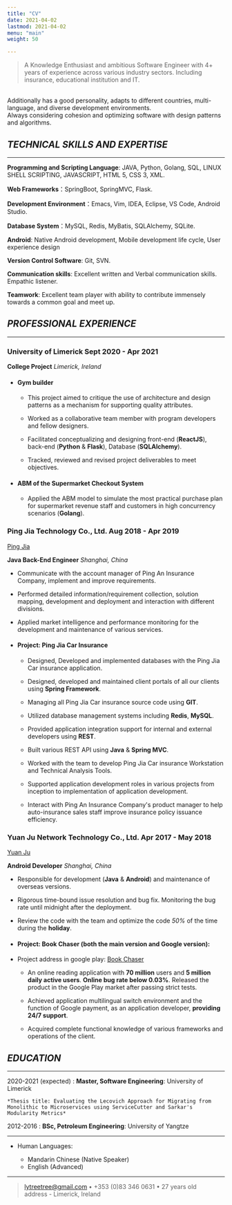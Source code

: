 ```yaml
---
title: "CV"
date: 2021-04-02
lastmod: 2021-04-02
menu: "main"
weight: 50

---
```




>  A Knowledge Enthusiast and ambitious Software Engineer with 4+ years of experience across various industry sectors. Including insurance, educational institution and IT.
<br> 
Additionally has a good personality, adapts to different countries, multi-language, and diverse development environments.
<br> 
Always considering cohesion and optimizing software with design patterns and algorithms.  

<br>

## ***TECHNICAL SKILLS AND EXPERTISE***
----------
    
**Programming and Scripting Language**: JAVA, Python, Golang, SQL, LINUX SHELL SCRIPTING, JAVASCRIPT, HTML 5, CSS 3, XML. 

**Web Frameworks**：SpringBoot, SpringMVC, Flask. 

**Development Environment**：Emacs, Vim, IDEA, Eclipse, VS Code, Android Studio. 

**Database System**：MySQL, Redis, MyBatis, SQLAlchemy, SQLite. 

**Android**:  Native Android development, Mobile development life cycle, User experience design 

**Version Control Software**: Git, SVN. 

**Communication skills**: Excellent written and Verbal communication skills. Empathic listener.  

**Teamwork**: Excellent team player with ability to contribute immensely towards a common goal and meet up.	




## ***PROFESSIONAL EXPERIENCE*** 
--------------------
### **University of Limerick	          				Sept 2020 - Apr 2021** 

**College Project**								*Limerick, Ireland*	 

- #### Gym builder 
 
    * This project aimed to critique the use of architecture and design patterns as a mechanism for supporting quality attributes. 

    * Worked as a collaborative team member with program developers and fellow designers. 

    * Facilitated conceptualizing and designing front-end (**ReactJS**), back-end (**Python** & **Flask**), Database (**SQLAlchemy**). 

    * Tracked, reviewed and revised project deliverables to meet objectives. 

- #### ABM of the Supermarket Checkout System 

    * Applied the ABM model to simulate the most practical purchase plan for supermarket revenue staff and customers in high concurrency scenarios (**Golang**). 


### **Ping Jia Technology Co., Ltd.  				Aug 2018 - Apr 2019** 
[Ping Jia](http://www.chinaubi.com/main/)

**Java Back-End Engineer**	   *Shanghai, China*						
   

* Communicate with the account manager of Ping An Insurance Company, implement and improve requirements. 

* Performed detailed information/requirement collection, solution mapping, development and deployment and interaction with different divisions.  

* Applied market intelligence and performance monitoring for the development and maintenance of various services. 

 - #### Project: Ping Jia Car Insurance 

    * Designed, Developed and implemented databases with the Ping Jia Car insurance application.  

    * Designed, developed and maintained client portals of all our clients using **Spring Framework**. 

    * Managing all Ping Jia Car insurance source code using **GIT**.  

    * Utilized database management systems including **Redis**, **MySQL**.  

    * Provided application integration support for internal and external developers using **REST**.  

    * Built various REST API using **Java** & **Spring MVC**.  

    * Worked with the team to develop Ping Jia Car insurance Workstation and Technical Analysis Tools.  

    * Supported application development roles in various projects from inception to implementation of application development. 

    * Interact with Ping An Insurance Company's product manager to help auto-insurance sales staff improve insurance policy issuance efficiency. 


### **Yuan Ju Network Technology Co., Ltd.  			Apr 2017 - May 2018** 
   [Yuan Ju](http://www.1391.com/)
<br>

**Android Developer** 								*Shanghai, China* 

* Responsible for development (**Java** & **Android**) and maintenance of overseas versions. 

* Rigorous time-bound issue resolution and bug fix. Monitoring the bug rate until midnight after the deployment. 

* Review the code with the team and optimize the code *50%* of the time during the **holiday**. 

- ####  Project: Book Chaser (both the main version and Google version): 

- Project address in google play: [Book Chaser](https://play.google.com/store/apps/details?id=com.ushaqi.zhuishushenqi.play) 

    + An online reading application with **70 million** users and **5 million daily active users**.  **Online bug rate below 0.03%**. Released the product in the Google Play market after passing strict tests.  

    + Achieved application multilingual switch environment and the function of Google payment, as an application developer, **providing 24/7 support**. 

    + Acquired complete functional knowledge of various frameworks and operations of the client. 



## ***EDUCATION***

---------

2020-2021 (expected)
:   **Master, Software Engineering**: University of Limerick

    *Thesis title: Evaluating the Lecovich Approach for Migrating from Monolithic to Microservices using ServiceCutter and Sarkar's Modularity Metrics*

2012-2016
:   **BSc, Petroleum Engineering**: University of Yangtze 


----------------------------------------

* Human Languages:

     * Mandarin Chinese (Native Speaker)
     * English (Advanced)

----

> <lytreetree@gmail.com> • +353 (0)83 346 0631 • 27 years old\
> address - Limerick, Ireland
